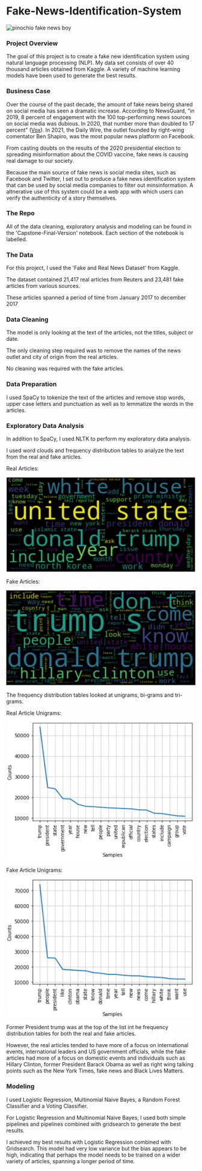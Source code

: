 # Fake-News-Identification-System

![pinochio fake news boy](images/ey-boy-holding-newspaper.jpg)

### Project Overview

The goal of this project is to create a fake new identification system using natural language processing (NLP). My data set consists of over 40 thousand articles obtained from Kaggle. A variety of machine learning models have been used to generate the best results.

### Business Case

Over the course of the past decade, the amount of fake news being shared on social media has seen a dramatic increase. According to NewsGuard, "in 2019, 8 percent of engagement with the 100 top-performing news sources on social media was dubious. In 2020, that number more than doubled to 17 percent" ([Vox](https://www.vox.com/policy-and-politics/2020/12/22/22195488/fake-news-social-media-2020)). In 2021, the Daily Wire, the outlet founded by right-wing comentator Ben Shapiro, was the most popular news platform on Facebook.

From casting doubts on the results of the 2020 presidential election to spreading misinformation about the COVID vaccine, fake news is causing real damage to our society.

Because the main source of fake news is social media sites, such as Facebook and Twitter, I set out to produce a fake news identification system that can be used by social media companies to filter out minsinformation. A altnerative use of this system could be a web app with which users can verify the authenticity of a story themselves.

### The Repo

All of the data cleaning, exploratory analysis and modeling can be found in the 'Capstone-Final-Version' notebook. Each section of the notebook is labelled.

### The Data

For this project, I used the 'Fake and Real News Dataset' from Kaggle.

The dataset contained 21,417 real articles from Reuters and 23,481 fake articles from various sources.

These articles spanned a period of time from January 2017 to december 2017

### Data Cleaning

The model is only looking at the text of the articles, not the titles, subject or date.

The only cleaning step required was to remove the names of the news outlet and city of origin from the real articles.

No cleaning was required with the fake articles.

### Data Preparation

I used SpaCy to tokenize the text of the articles and remove stop words, upper case letters and punctuation as well as to lemmatize the words in the articles.

### Exploratory Data Analysis

In addition to SpaCy, I used NLTK to perform my exploratory data analysis.

I used word clouds and frequency distribution tables to analyze the text from the real and fake articles.

Real Articles:

![real news wordcloud](images/true_wordcloud.png)

Fake Articles:

![fake news wordcloud](images/fake_wordcloud.png)

The frequency distribution tables looked at unigrams, bi-grams and tri-grams.

Real Article Unigrams:

<img src="images/true_unigram.png" width="500" height="370">

Fake Article Unigrams:

<img src="images/fake_unigram.png" width="500" height="370">


Former President trump was at the top of the list int he frequency distribution tables for both the real and fake articles.

However, the real articles tended to have more of a focus on international events, international leaders and US government officials, while the fake articles had more of a focus on domestic events and individuals such as Hillary Clinton, former President Barack Obama as well as right wing talking points such as the New York Times, fake news and Black Lives Matters.

### Modeling

I used Logistic Regression, Multinomial Naive Bayes, a Random Forest Classifier and a Voting Classifier. 

For Logistic Regression and Multinomial Naive Bayes, I used both simple pipelines and pipelines combined with gridsearch to generate the best results.

I achieved my best results with Logistic Regression combined with Gridsearch. This model had very low variance but the bias appears to be high, indicating that perhaps the model needs to be trained on a wider variety of articles, spanning a longer period of time.